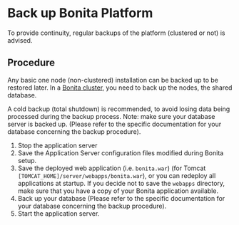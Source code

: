 # Back up Bonita Platform

To provide continuity, regular backups of the platform (clustered or not) is advised.

## Procedure

Any basic one node (non-clustered) installation can be backed up to be restored later. 
In a [Bonita cluster](overview-of-bonita-bpm-in-a-cluster.md), you need to back up the nodes, the shared database.

A cold backup (total shutdown) is recommended, to avoid losing data being processed during the backup process. Note: make sure your database server is backed up. 
(Please refer to the specific documentation for your database concerning the backup procedure).

1. Stop the application server
2. Save the Application Server configuration files modified during Bonita setup.
3. Save the deployed web application (i.e. `bonita.war`) (for Tomcat `[TOMCAT_HOME]/server/webapps/bonita.war`), or you can redeploy all applications at startup. 
If you decide not to save the `webapps` directory, make sure that you have a copy of your Bonita application available.
4. Back up your database (Please refer to the specific documentation for your database concerning the backup procedure).
5. Start the application server.
